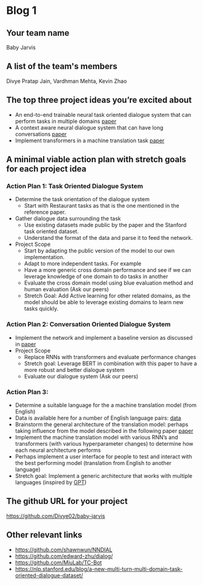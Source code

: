 # Blog 1

## Your team name
Baby Jarvis

## A list of the team's members
Divye Pratap Jain, Vardhman Mehta, Kevin Zhao

## The top three project ideas you’re excited about
- An end-to-end trainable neural task oriented dialogue system that can perform tasks in multiple domains [paper](https://arxiv.org/pdf/1604.04562.pdf)
- A context aware neural dialogue system that can have long conversations [paper](https://arxiv.org/pdf/1608.07076.pdf)
- Implement transformers in a machine translation task [paper](https://arxiv.org/pdf/1706.03762.pdf) 

## A minimal viable action plan with stretch goals for each project idea
### Action Plan 1: Task Oriented Dialogue System
- Determine the task orientation of the dialogue system
  - Start with Restaurant tasks as that is the one mentioned in the reference paper.
- Gather dialogue data surrounding the task
  - Use existing datasets made public by the paper and the Stanford task oriented dataset.
  - Understand the format of the data and parse it to feed the network.
- Project Scope
  - Start by adapting the public version of the model to our own implementation.
  - Adapt to more independent tasks. For example 
  - Have a more generic cross domain performance and see if we can leverage knowledge of one domain to do tasks in another
  - Evaluate the cross domain model using blue evaluation method and human evaluation (Ask our peers)
  - Stretch Goal: Add Active learning for other related domains, as the model should be able to leverage existing domains to learn new tasks quickly.

### Action Plan 2: Conversation Oriented Dialogue System
- Implement  the network and implement a baseline version as discussed in [paper](https://arxiv.org/pdf/1608.07076.pdf) 
- Project Scope
  - Replace RNNs with transformers and evaluate performance changes 
  - Stretch goal: Leverage BERT in combination with this paper to have a more robust and better dialogue system
  - Evaluate our dialogue system (Ask our peers)

### Action Plan 3:
- Determine a suitable language for the a machine translation model (from English)
- Data is available here for a number of English language pairs: [data](https://www.statmt.org/wmt18/translation-task.html)
- Brainstorm the general architecture of the translation model: perhaps taking influence from the model described in the following paper [paper](https://arxiv.org/pdf/1706.03762.pdf)
- Implement the machine translation model with various RNN’s and transformers (with various hyperparameter changes) to determine how each neural architecture performs
- Perhaps implement a user interface for people to test and interact with the best performing model (translation from English to another language)
- Stretch goal: Implement a generic architecture that works with multiple languages (inspired by [GPT](https://s3-us-west-2.amazonaws.com/openai-assets/research-covers/language-unsupervised/language_understanding_paper.pdf))

## The github URL for your project
https://github.com/Divye02/baby-jarvis

## Other relevant links
- https://github.com/shawnwun/NNDIAL
- https://github.com/edward-zhu/dialog/
- https://github.com/MiuLab/TC-Bot
- https://nlp.stanford.edu/blog/a-new-multi-turn-multi-domain-task-oriented-dialogue-dataset/
